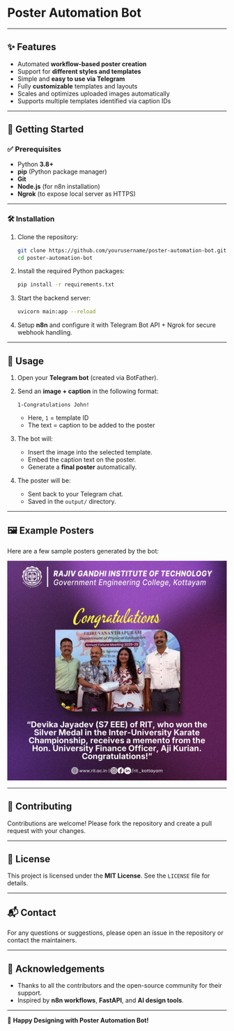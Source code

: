 # Poster Automation Bot

[//]: # (This bot works by sending a photo and caption in Telegram. The image is inserted into a predefined template and the caption is added as text on the poster. The n8n workflow handles automation and FastAPI backend manages the processing.)

---

## ✨ Features
- Automated **workflow-based poster creation**
- Support for **different styles and templates**
- Simple and **easy to use via Telegram**
- Fully **customizable** templates and layouts
- Scales and optimizes uploaded images automatically
- Supports multiple templates identified via caption IDs

---

## 🚀 Getting Started

### ✅ Prerequisites
- Python **3.8+**
- **pip** (Python package manager)
- **Git**
- **Node.js** (for n8n installation)
- **Ngrok** (to expose local server as HTTPS)

---

### 🛠 Installation

1. Clone the repository:
   ```bash
   git clone https://github.com/yourusername/poster-automation-bot.git
   cd poster-automation-bot
   ```

2. Install the required Python packages:
   ```bash
   pip install -r requirements.txt
   ```

3. Start the backend server:
   ```bash
   uvicorn main:app --reload
   ```

4. Setup **n8n** and configure it with Telegram Bot API + Ngrok for secure webhook handling.

---

## 📌 Usage

1. Open your **Telegram bot** (created via BotFather).
2. Send an **image + caption** in the following format:
   ```
   1-Congratulations John!
   ```
   - Here, `1` = template ID  
   - The text = caption to be added to the poster  

3. The bot will:
   - Insert the image into the selected template.
   - Embed the caption text on the poster.
   - Generate a **final poster** automatically.

4. The poster will be:
   - Sent back to your Telegram chat.  
   - Saved in the `output/` directory.  

---

## 🖼 Example Posters

Here are a few sample posters generated by the bot:

![Sample Poster 1](https://github.com/Prabhav04/PosterAutomation/blob/master/output/processed_20250826_175851_7a6893b4.jpg)  

---

## 🤝 Contributing
Contributions are welcome! Please fork the repository and create a pull request with your changes.  

---

## 📜 License
This project is licensed under the **MIT License**. See the `LICENSE` file for details.  

---

## 📬 Contact
For any questions or suggestions, please open an issue in the repository or contact the maintainers.  

---

## 🙏 Acknowledgements
- Thanks to all the contributors and the open-source community for their support.  
- Inspired by **n8n workflows**, **FastAPI**, and **AI design tools**.  

---

🎉 **Happy Designing with Poster Automation Bot!**
